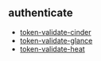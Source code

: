 
## authenticate
- [token-validate-cinder](https://godleon.github.io/osp_test_results/0.2.75/authenticate/token-validate-cinder.html)
- [token-validate-glance](https://godleon.github.io/osp_test_results/0.2.75/authenticate/token-validate-glance.html)
- [token-validate-heat](https://godleon.github.io/osp_test_results/0.2.75/authenticate/token-validate-heat.html)

